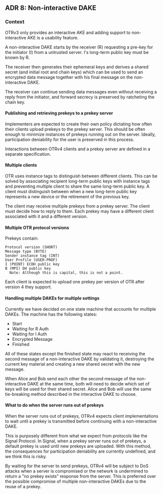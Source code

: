 ## ADR 8: Non-interactive DAKE

### Context

OTRv3 only provides an interactive AKE and adding support to non-interactive
AKE is a usability feature.

A non-interactive DAKE starts by the receiver (R) requesting a pre-key for the
initiator (I) from a untrusted server. I's long-term public key must be known by R.

The receiver then generates their ephemeral keys and derives a shared secret
(and initial root and chain keys) which can be used to send an encrypted data
message together with his final message on the non-interactive DAKE.

The receiver can continue sending data messages even without receiving a reply
from the initiator, and forward secrecy is preserved by ratcheting the chain
key.

#### Publishing and retrieving prekeys to a prekey server

Implementers are expected to create their own policy dictating how often their
clients upload prekeys to the prekey server. This should be often enough to
minimize instances of prekeys running out on the server. Ideally, participation
deniability for the user is preserved in this process.

Interactions between OTRv4 clients and a prekey server are defined in a separate
specification.

#### Multiple clients

OTR uses instance tags to distinguish between different clients. This can be
solved by associating recipient long-term public keys with instance tags and
preventing multiple client to share the same long-term public key. A client
must distinguish between when a new long-term public key represents
a new device or the retirement of the previous key.

The client may receive multiple prekeys from a prekey server. The client must
decide how to reply to them. Each prekey may have a different client associated
with it and a different version.

#### Multiple OTR protocol versions

Prekeys contain:

```
Protocol version (SHORT)
Message type (BYTE)
Sender instance tag (INT)
User Profile (USER-PROF)
I (POINT) ECDH public key
B (MPI) DH public key
  Note: Although this is capital, this is not a point.
```

Each client is expected to upload one prekey per version of OTR after version 4
they support.

#### Handling multiple DAKEs for multiple settings

Currently we have decided on one state machine that accounts for multiple DAKEs.
The machine has the following states:
* Start
* Waiting for R Auth
* Waiting for I Auth
* Encrypted Message
* Finished

All of these states except the finished state may react to receiving the second
message of a non-interactive DAKE by validating it, destroying the current key
material and creating a new shared secret with the new message.

When Alice and Bob send each other the second message of the non-interactive
DAKE at the same time, both will need to decide which set of keys will be used
for their shared secret. Alice and Bob will use the same tie-breaking method
described in the interactive DAKE to choose.

#### What to do when the server runs out of prekeys

When the server runs out of prekeys, OTRv4 expects client implementations to
wait until a prekey is transmitted before continuing with a non-interactive
DAKE.

This is purposely different from what we expect from protocols like the Signal
Protocol. In Signal, when a prekey server runs out of prekeys, a default prekey
is used until new prekeys are uploaded. With this method, the consequences for
participation deniability are currently undefined, and we think this is risky.

By waiting for the server to send prekeys, OTRv4 will be subject to DoS
attacks when a server is compromised or the network is undermined to return a
"no prekey exists" response from the server. This is preferred over the possible
compromise of multiple non-interactive DAKEs due to the reuse of a prekey.
